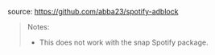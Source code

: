 source: https://github.com/abba23/spotify-adblock

>Notes:
>- This does not work with the snap Spotify package.
